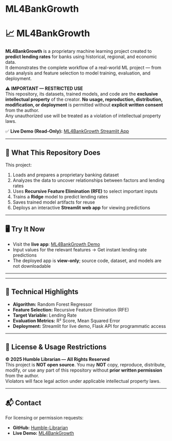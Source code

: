 # ML4BankGrowth
# 📈 ML4BankGrowth

**ML4BankGrowth** is a proprietary machine learning project created to **predict lending rates** for banks using historical, regional, and economic data.  
It demonstrates the complete workflow of a real-world ML project — from data analysis and feature selection to model training, evaluation, and deployment.

⚠️ **IMPORTANT — RESTRICTED USE**  
This repository, its datasets, trained models, and code are the **exclusive intellectual property** of the creator. **No usage, reproduction, distribution, modification, or deployment** is permitted without **explicit written consent** from the author.  
Any unauthorized use will be treated as a violation of intellectual property laws.

✅ **Live Demo (Read-Only):** [ML4BankGrowth Streamlit App](https://ml4bankgrowth-5tsd4vzenky6bdpjcberfx.streamlit.app/)

---

## 🚀 What This Repository Does

This project:
1. Loads and prepares a proprietary banking dataset
2. Analyzes the data to uncover relationships between factors and lending rates
3. Uses **Recursive Feature Elimination (RFE)** to select important inputs
4. Trains a **Ridge** model to predict lending rates
5. Saves trained model artifacts for reuse
6. Deploys an interactive **Streamlit web app** for viewing predictions

---

## 🖥 Try It Now

- Visit the **live app**: [ML4BankGrowth Demo](https://ml4bankgrowth-5tsd4vzenky6bdpjcberfx.streamlit.app/)  
- Input values for the relevant features → Get instant lending rate predictions  
- The deployed app is **view-only**; source code, dataset, and models are not downloadable

---


---

## 🧠 Technical Highlights

- **Algorithm:** Random Forest Regressor
- **Feature Selection:** Recursive Feature Elimination (RFE)
- **Target Variable:** Lending Rate
- **Evaluation Metrics:** R² Score, Mean Squared Error
- **Deployment:** Streamlit for live demo, Flask API for programmatic access

---

## 📜 License & Usage Restrictions

**© 2025 Humble Librarian — All Rights Reserved**  
This project is **NOT open source**. You may **NOT** copy, reproduce, distribute, modify, or use any part of this repository without **prior written permission** from the author.  
Violators will face legal action under applicable intellectual property laws.

---

## 📬 Contact

For licensing or permission requests:  
- **GitHub:** [Humble-Librarian](https://github.com/Humble-Librarian)  
- **Live Demo:** [ML4BankGrowth](https://ml4bankgrowth-5tsd4vzenky6bdpjcberfx.streamlit.app/)
